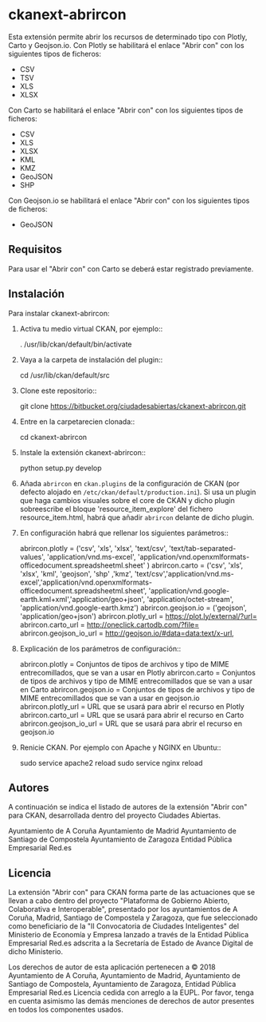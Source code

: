 # ckanext-abrircon

Esta extensión permite abrir los recursos de determinado tipo con Plotly, Carto y Geojson.io.
Con Plotly se habilitará el enlace "Abrir con" con los siguientes tipos de ficheros:

- CSV
- TSV
- XLS
- XLSX
	
Con Carto se habilitará el enlace "Abrir con" con los siguientes tipos de ficheros:

- CSV
- XLS
- XLSX
- KML
- KMZ
- GeoJSON
- SHP

Con Geojson.io se habilitará el enlace "Abrir con" con los siguientes tipos de ficheros:

- GeoJSON

## Requisitos


Para usar el "Abrir con" con Carto se deberá estar registrado previamente.

## Instalación

Para instalar ckanext-abrircon:

1. Activa tu medio virtual CKAN, por ejemplo::

     . /usr/lib/ckan/default/bin/activate

2. Vaya a la carpeta de instalación del plugin::

     cd /usr/lib/ckan/default/src

3. Clone este repositorio::

     git clone https://bitbucket.org/ciudadesabiertas/ckanext-abrircon.git

4. Entre en la carpetarecien clonada::

     cd ckanext-abrircon

5. Instale la extensión ckanext-abrircon::

     python setup.py develop

6. Añada ``abrircon`` en ``ckan.plugins`` de la configuración de CKAN (por defecto alojado en  ``/etc/ckan/default/production.ini``). Si usa un plugin que haga cambios visuales sobre el core de CKAN y dicho plugin sobreescribe el bloque 'resource_item_explore' del fichero resource_item.html, habrá que añadir ``abrircon`` delante de dicho plugin.

7. En configuración habrá que rellenar los siguientes parámetros::

	abrircon.plotly = ('csv', 'xls', 'xlsx', 'text/csv', 'text/tab-separated-values', 'application/vnd.ms-excel', 'application/vnd.openxmlformats-officedocument.spreadsheetml.sheet' )
	abrircon.carto = ('csv', 'xls', 'xlsx', 'kml', 'geojson', 'shp' ,'kmz', 'text/csv','application/vnd.ms-excel','application/vnd.openxmlformats-officedocument.spreadsheetml.sheet', 'application/vnd.google-earth.kml+xml','application/geo+json', 'application/octet-stream', 'application/vnd.google-earth.kmz')
	abrircon.geojson.io = ('geojson', 'application/geo+json')
	abrircon.plotly_url = https://plot.ly/external/?url=
	abrircon.carto_url = http://oneclick.cartodb.com/?file=
	abrircon.geojson_io_url = http://geojson.io/#data=data:text/x-url,
	
8. Explicación de los parámetros de configuración::

	abrircon.plotly = Conjuntos de tipos de archivos y tipo de MIME entrecomillados, que se van a usar en Plotly
	abrircon.carto = Conjuntos de tipos de archivos y tipo de MIME entrecomillados que se van a usar en Carto 
	abrircon.geojson.io = Conjuntos de tipos de archivos y tipo de MIME entrecomillados que se van a usar en geojson.io
	abrircon.plotly_url = URL que se usará para abrir el recurso en Plotly
	abrircon.carto_url = URL que se usará para abrir el recurso en Carto 
	abrircon.geojson_io_url = URL que se usará para abrir el recurso en geojson.io

7. Renicie CKAN. Por ejemplo con Apache y NGINX en Ubuntu::

     sudo service apache2 reload
     sudo service nginx reload

## Autores

A continuación se indica el listado de autores de la extensión "Abrir con" para CKAN, desarrollada dentro del proyecto Ciudades Abiertas.

Ayuntamiento de A Coruña
Ayuntamiento de Madrid
Ayuntamiento de Santiago de Compostela
Ayuntamiento de Zaragoza
Entidad Pública Empresarial Red.es

## Licencia

La extensión "Abrir con" para CKAN forma parte de las actuaciones que se llevan a cabo dentro del proyecto "Plataforma de Gobierno Abierto, Colaborativa e Interoperable",
presentado por los ayuntamientos de A Coruña, Madrid, Santiago de Compostela y Zaragoza, que fue seleccionado como beneficiario de la
"II Convocatoria de Ciudades Inteligentes" del Ministerio de Economía y Empresa lanzado a través de la Entidad Pública Empresarial Red.es
adscrita a la Secretaría de Estado de Avance Digital de dicho Ministerio.

Los derechos de autor de esta aplicación pertenecen a © 2018 Ayuntamiento de A Coruña, Ayuntamiento de Madrid, Ayuntamiento de Santiago de Compostela, Ayuntamiento de Zaragoza, Entidad Pública Empresarial Red.es
Licencia cedida con arreglo a la EUPL.
Por favor, tenga en cuenta asimismo las demás menciones de derechos de autor presentes en todos los componentes usados.
